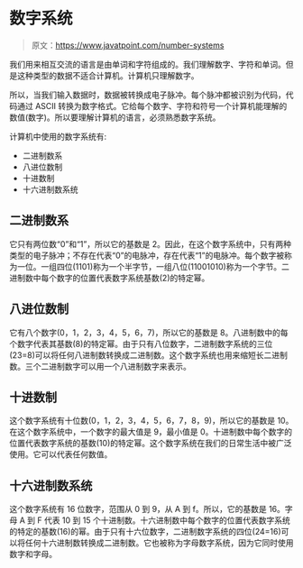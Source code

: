 # 数字系统

> 原文：<https://www.javatpoint.com/number-systems>

我们用来相互交流的语言是由单词和字符组成的。我们理解数字、字符和单词。但是这种类型的数据不适合计算机。计算机只理解数字。

所以，当我们输入数据时，数据被转换成电子脉冲。每个脉冲都被识别为代码，代码通过 ASCII 转换为数字格式。它给每个数字、字符和符号一个计算机能理解的数值(数字)。所以要理解计算机的语言，必须熟悉数字系统。

计算机中使用的数字系统有:

*   二进制数系
*   八进位数制
*   十进数制
*   十六进制数系统

## 二进制数系

它只有两位数“0”和“1”，所以它的基数是 2。因此，在这个数字系统中，只有两种类型的电子脉冲；不存在代表“0”的电脉冲，存在代表“1”的电脉冲。每个数字被称为一位。一组四位(1101)称为一个半字节，一组八位(11001010)称为一个字节。二进制数中每个数字的位置代表数字系统基数(2)的特定幂。

## 八进位数制

它有八个数字(0，1，2，3，4，5，6，7)，所以它的基数是 8。八进制数中的每个数字代表其基数(8)的特定幂。由于只有八位数字，二进制数字系统的三位(23=8)可以将任何八进制数转换成二进制数。这个数字系统也用来缩短长二进制数。三个二进制数字可以用一个八进制数字来表示。

## 十进数制

这个数字系统有十位数(0，1，2，3，4，5，6，7，8，9)，所以它的基数是 10。在这个数字系统中，一个数字的最大值是 9，最小值是 0。十进制数中每个数字的位置代表数字系统的基数(10)的特定幂。这个数字系统在我们的日常生活中被广泛使用。它可以代表任何数值。

## 十六进制数系统

这个数字系统有 16 位数字，范围从 0 到 9，从 A 到 f。所以，它的基数是 16。字母 A 到 F 代表 10 到 15 个十进制数。十六进制数中每个数字的位置代表数字系统的特定的基数(16)的幂。由于只有十六位数字，二进制数字系统的四位(24=16)可以将任何十六进制数转换成二进制数。它也被称为字母数字系统，因为它同时使用数字和字母。